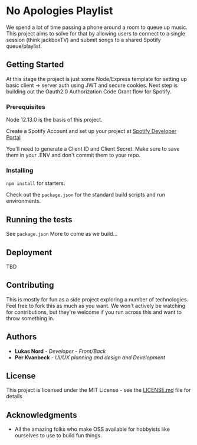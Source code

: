 # No Apologies Playlist

We spend a lot of time passing a phone around a room to queue up music.  This project aims to solve for that by allowing users to connect to a single session (think jackboxTV) and submit songs to a shared Spotify queue/playlist.  

## Getting Started

At this stage the project is just some Node/Express template for setting up basic client -> server auth using JWT and secure cookies.  Next step is building out the Oauth2.0 Authorization Code Grant flow for Spotify.  

### Prerequisites

Node 12.13.0 is the basis of this project.  

Create a Spotify Account and set up your project at [Spotify Developer Portal](https://developer.spotify.com)

You'll need to generate a Client ID and Client Secret.  Make sure to save them in your .ENV and don't commit them to your repo. 




### Installing

`npm install` for starters.

Check out the `package.json` for the standard build scripts and run environments.  



## Running the tests

See `package.json`
More to come as we build...

## Deployment
TBD



## Contributing

This is mostly for fun as a side project exploring a number of technologies.  Feel free to fork this as much as you want. We won't actively be watching for contributions, but they're welcome if you run across this and want to throw something in. 



## Authors

* **Lukas Nord** - *Developer - Front/Back* 
* **Per Kvanbeck** - *UI/UX planning and design and Development*


## License

This project is licensed under the MIT License - see the [LICENSE.md](LICENSE.md) file for details

## Acknowledgments

* All the amazing folks who make OSS available for hobbyists like ourselves to use to build fun things.
